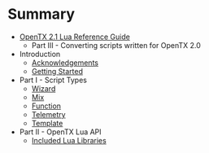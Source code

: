 # Summary

* [OpenTX 2.1 Lua Reference Guide](README.md)
   * Part III - Converting scripts written for OpenTX 2.0
* Introduction
   * [Acknowledgements](acknowledgements.md)
   * [Getting Started](getting_started.md)
* Part I - Script Types
   * [Wizard](wizard.md)
   * [Mix](mix.md)
   * [Function](function.md)
   * [Telemetry](telemetry.md)
   * [Template](template.md)
* Part II - OpenTX Lua API
   * [Included Lua Libraries](included_lua_libraries.md)

